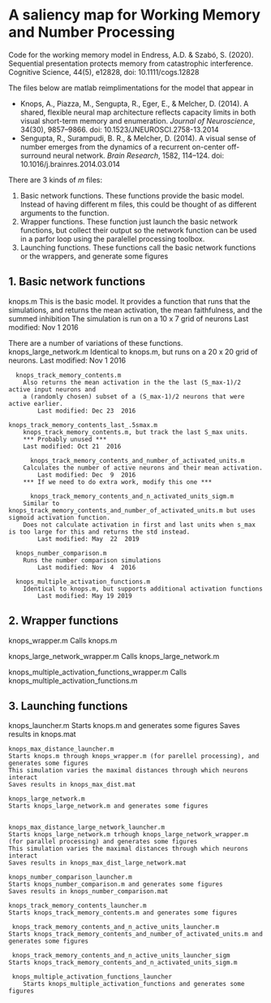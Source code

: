# A saliency map for Working Memory and Number Processing

Code for the working memory model in Endress, A.D. & Szabó, S. (2020). Sequential presentation protects memory from catastrophic interference. Cognitive Science, 44(5), e12828, doi: 10.1111/cogs.12828

The files below are matlab reimplimentations for the model that appear in
* Knops, A., Piazza, M., Sengupta, R., Eger, E., & Melcher, D. (2014). A shared, flexible neural map architecture reflects capacity limits in both visual short-term memory and enumeration. *Journal of Neuroscience*, 34(30), 9857–9866. doi: 10.1523/JNEUROSCI.2758-13.2014
* Sengupta, R., Surampudi, B. R., & Melcher, D. (2014). A visual sense of number emerges from the dynamics of a recurrent on-center off-surround neural network. *Brain Research*, 1582, 114–124. doi: 10.1016/j.brainres.2014.03.014

There are 3 kinds of *m* files:

1. Basic network functions. These functions provide the basic model. Instead of having different m files, this could be thought of as different arguments to the function.
2. Wrapper functions. These function just launch the basic network functions, but collect their output so the network function can be used in a parfor loop using the paralellel processing toolbox. 
3. Launching functions. These functions call the basic network functions or the wrappers, and generate some figures


## 1. Basic network functions 

knops.m
	This is the basic model. It provides a function that runs that the simulations, and returns the mean activation, the mean faithfulness, and the summed inhibition
	The simulation is run on a 10 x 7 grid of neurons
	Last modified: Nov  1  2016

There are a number of variations of these functions. 
      	  knops_large_network.m
		Identical to knops.m, but runs on a 20 x 20 grid of neurons.
	        Last modified: Nov  1  2016

	  knops_track_memory_contents.m
		Also returns the mean activation in the the last (S_max-1)/2 active input neurons and 
		a (randomly chosen) subset of a (S_max-1)/2 neurons that were active earlier.
	        Last modified: Dec 23  2016

	knops_track_memory_contents_last_.5smax.m
		knops_track_memory_contents.m, but track the last S_max units. 
		*** Probably unused ***
		Last modified: Oct 21  2016 

          knops_track_memory_contents_and_number_of_activated_units.m
		Calculates the number of active neurons and their mean activation.
	        Last modified: Dec  9  2016
		*** If we need to do extra work, modify this one ***

          knops_track_memory_contents_and_n_activated_units_sigm.m
		Similar to knops_track_memory_contents_and_number_of_activated_units.m but uses sigmoid activation function.
		Does not calculate activation in first and last units when s_max is too large for this and returns the std instead.
	        Last modified: May  22  2019

	  knops_number_comparison.m
		Runs the number comparison simulations
	        Last modified: Nov  4  2016 

	  knops_multiple_activation_functions.m
		Identical to knops.m, but supports additional activation functions 
	        Last modified: May 19 2019

## 2. Wrapper functions

knops_wrapper.m
	Calls knops.m

knops_large_network_wrapper.m
	Calls knops_large_network.m


knops_multiple_activation_functions_wrapper.m
	Calls knops_multiple_activation_functions.m

## 3. Launching functions 


   knops_launcher.m
	Starts knops.m and generates some figures
	Saves results in knops.mat

    knops_max_distance_launcher.m
	Starts knops.m through knops_wrapper.m (for parellel processing), and generates some figures
	This simulation varies the maximal distances through which neurons interact
	Saves results in knops_max_dist.mat

    knops_large_network.m
	Starts knops_large_network.m and generates some figures


    knops_max_distance_large_network_launcher.m
	Starts knops_large_network.m trhough knops_large_network_wrapper.m (for parallel processing) and generates some figures
	This simulation varies the maximal distances through which neurons interact
	Saves results in knops_max_dist_large_network.mat

    knops_number_comparison_launcher.m
	Starts knops_number_comparison.m and generates some figures
	Saves results in knops_number_comparison.mat

    knops_track_memory_contents_launcher.m
	Starts knops_track_memory_contents.m and generates some figures

     knops_track_memory_contents_and_n_active_units_launcher.m
	Starts knops_track_memory_contents_and_number_of_activated_units.m and generates some figures     

     knops_track_memory_contents_and_n_active_units_launcher_sigm
	Starts knops_track_memory_contents_and_n_activated_units_sigm.m

     knops_multiple_activation_functions_launcher
        Starts knops_multiple_activation_functions and generates some figures
